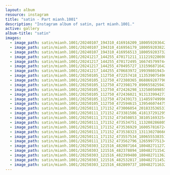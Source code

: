 ```yaml
---
layout: album
resource: instagram
title: "satin - Part mianh.1001"
description: "Instagram album of satin, part mianh.1001."
active: gallery
album-title: "satin"
images:
  - image_path: satin/mianh.1001/20240107_194310_416916209_18005920364214000_4865527038397256605_n.jpg
  - image_path: satin/mianh.1001/20240107_194310_416956179_18005920382214000_6312568853924943393_n.jpg
  - image_path: satin/mianh.1001/20240107_194310_416956513_18005920373214000_7089930199497719858_n.jpg
  - image_path: satin/mianh.1001/20241217_144255_470171211_1112192286983549_6702110089701375250_n.jpg
  - image_path: satin/mianh.1001/20241217_144255_470172495_1667457997445873_7922008966043599386_n.jpg
  - image_path: satin/mianh.1001/20241217_144255_470495727_1315968716428698_7279364381804494377_n.jpg
  - image_path: satin/mianh.1001/20241217_144255_470683972_1993980194346907_4248772017458669018_n.jpg
  - image_path: satin/mianh.1001/20250105_112750_472257418_1135390754966092_8543194785165835184_n.jpg
  - image_path: satin/mianh.1001/20250105_112750_472380365_8688692877907669_1078285680887823810_n.jpg
  - image_path: satin/mianh.1001/20250105_112750_472398179_8906558259431972_404143037061737536_n.jpg
  - image_path: satin/mianh.1001/20250105_112750_472426298_1325805098551052_9007996430726587969_n.jpg
  - image_path: satin/mianh.1001/20250105_112750_472436021_913133994273577_8379876860615640999_n.jpg
  - image_path: satin/mianh.1001/20250105_112750_472439173_1148597499960675_6191444787767860188_n.jpg
  - image_path: satin/mianh.1001/20250105_112750_472594615_1395460744753861_7891589703581055994_n.jpg
  - image_path: satin/mianh.1001/20250111_171152_473006054_2018335365339761_5621668010733985376_n.jpg
  - image_path: satin/mianh.1001/20250111_171152_473381586_418137291295175_3086493283504975211_n.jpg
  - image_path: satin/mianh.1001/20250111_171152_473450853_3810516932547161_8927036878695425150_n.jpg
  - image_path: satin/mianh.1001/20250111_171152_473534751_1132082868055529_6634132578709989672_n.jpg
  - image_path: satin/mianh.1001/20250111_171152_473536929_1600578167246283_6500318742312712241_n.jpg
  - image_path: satin/mianh.1001/20250111_171152_473538323_1311302786667686_5286167196297986149_n.jpg
  - image_path: satin/mianh.1001/20250111_171152_473557534_1806555383510871_7560166127363087056_n.jpg
  - image_path: satin/mianh.1001/20250111_171152_473562796_1265997751342086_4059891510976476520_n.jpg
  - image_path: satin/mianh.1001/20250303_121516_482087164_18048271127214000_1264530497222723615_n.jpg
  - image_path: satin/mianh.1001/20250303_121516_482378894_18048271154214000_3428519103338490494_n.jpg
  - image_path: satin/mianh.1001/20250303_121516_482399480_18048271136214000_6964205609626996833_n.jpg
  - image_path: satin/mianh.1001/20250303_121516_482532817_18048271145214000_5045222994857491678_n.jpg
  - image_path: satin/mianh.1001/20250303_121516_482809737_18048271163214000_5388391849080370316_n.jpg
---
```


